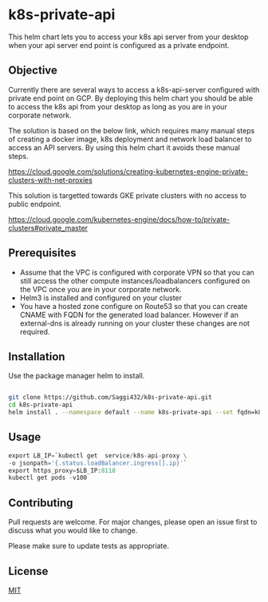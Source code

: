 # k8s-private-api 

This helm chart lets you to access your k8s api server from your desktop when your api server end point is configured as a private endpoint.


## Objective

Currently there are several ways to access a k8s-api-server configured with private end point on GCP. By deploying this helm chart you should be able to access the k8s api from your desktop as long as you are in your corporate network.

The solution is based on the below link, which requires many manual steps of creating a docker image, k8s deployment and network load balancer to access an API servers. By using this helm chart it avoids these manual steps.

https://cloud.google.com/solutions/creating-kubernetes-engine-private-clusters-with-net-proxies

This solution is targetted towards GKE private clusters with no access to public endpoint.

https://cloud.google.com/kubernetes-engine/docs/how-to/private-clusters#private_master


## Prerequisites

- Assume that the VPC is configured with corporate VPN so that you can still access the other compute instances/loadbalancers configured on the VPC once you are in your corporate network.
- Helm3 is installed and configured on your cluster
- You have a hosted zone configure on Route53 so that you can create CNAME with FQDN for the generated load balancer. However if an external-dns is already running on your cluster these changes are not required.


## Installation

Use the package manager helm to install.

```bash

git clone https://github.com/Saggi432/k8s-private-api.git
cd k8s-private-api
helm install . --namespace default --name k8s-private-api --set fqdn=k8s-api-proxy.myhostezone.com

```

## Usage

```python
export LB_IP=`kubectl get  service/k8s-api-proxy \
-o jsonpath='{.status.loadBalancer.ingress[].ip}'`
export https_proxy=$LB_IP:8118
kubectl get pods -v100
```

## Contributing
Pull requests are welcome. For major changes, please open an issue first to discuss what you would like to change.

Please make sure to update tests as appropriate.

## License
[MIT](https://choosealicense.com/licenses/mit/)
